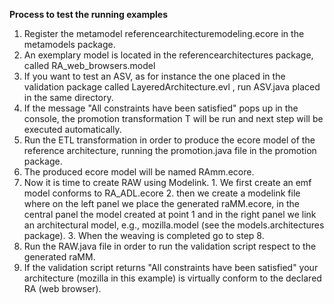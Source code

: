 **Process to test the running examples**

 1. Register the metamodel referencearchitecturemodeling.ecore in the metamodels package.
 2. An exemplary model is located in the referencearchitectures package, called RA_web_browsers.model
 3. If you want to test an ASV, as for instance the one placed in the validation package called LayeredArchitecture.evl , run ASV.java placed in the same directory.
 4. If the message "All constraints have been satisfied" pops up in the console, the promotion transformation T will be run and next step will be executed automatically.
 5. Run the ETL transformation in order to produce the ecore model of the reference architecture, running the promotion.java file in the promotion package.
 6. The produced ecore model will be named RAmm.ecore.
 7. Now it is time to create RAW using Modelink. 
			1. We first create an emf model conforms to RA_ADL.ecore
			2. then we create a modelink file where on the left panel we place the generated raMM.ecore, in the central panel the model created at point 1 and in the right panel we link an architectural model, e.g., mozilla.model (see the models.architectures package).
			3. When the weaving is completed go to step 8.
8.   Run the RAW.java file in order to run the validation script respect to the generated raMM.
9. If the validation script returns "All constraints have been satisfied" your architecture (mozilla in this example) is virtually conform to the declared RA (web browser).
